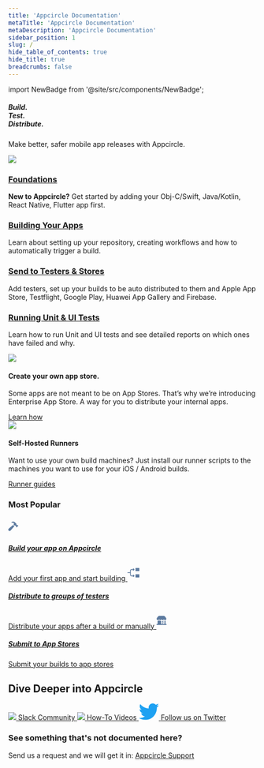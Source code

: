 ```yaml
---
title: 'Appcircle Documentation'
metaTitle: 'Appcircle Documentation'
metaDescription: 'Appcircle Documentation'
sidebar_position: 1
slug: /
hide_table_of_contents: true
hide_title: true
breadcrumbs: false
---
```

import NewBadge from '@site/src/components/NewBadge';

<div class="intro-visual">

<div class="intro-text"><h5 class="intro-visual-header">
Build.<br/>Test.<br/>Distribute.
</h5>
<p>Make better, safer mobile app releases with Appcircle.</p>
</div>
<div className="intro-image"><img src="https://cdn.appcircle.io/docs/assets/docs-intro-header.png" /></div>
</div>

<section class="intro-cards">
      <div class="intro-card">
            <h3><a href="/tutorials/quick-start">Foundations</a></h3>
            <p><strong>New to Appcircle?</strong> Get started by adding your Obj-C/Swift, Java/Kotlin, React Native, Flutter app first.</p>
      </div>
      <div class="intro-card">
            <h3><a href="/build/adding-a-build-profile">Building Your Apps</a></h3>
            <p>Learn about setting up your repository, creating workflows and how to automatically trigger a build.</p>
      </div>
      <div class="intro-card">
            <h3><a href="/store-submit/apple-app-store">Send to Testers & Stores</a></h3>
            <p>Add testers, set up your builds to be auto distributed to them and Apple App Store, Testflight, Google Play, Huawei App Gallery and Firebase.</p>
      </div>
      <div class="intro-card">
            <h3><a href="/store-submit/apple-app-store">Running Unit & UI Tests</a></h3>
            <p>Learn how to run Unit and UI tests and see detailed reports on which ones have failed and why.</p>
      </div>
</section>

<section class="feature-cards">
      <div class="enterprise-app-store">
            <div className="feature-card-image"><img src="https://cdn.appcircle.io/docs/assets/feature-card-eas.png" /></div>
            <div className="feature-card-info">
                  <NewBadge />
                  <h4>Create your own app store.</h4>
                  <p>Some apps are not meant to be on App Stores. That’s why we’re introducing Enterprise App Store. A way for you to distribute your internal apps.</p>
                  <a href="/enterprise-appstore/add-ent-profile" className="feature-card-learn-more eas">
                        Learn how
                  </a>
            </div>
      </div>
      <div class="self-hosted-runners">
            <div className="feature-card-image"><img src="https://cdn.appcircle.io/docs/assets/feature-card-self-hosted-runners.png" /></div>
            <div className="feature-card-info">
                  <NewBadge />
                  <h4>Self-Hosted Runners</h4>
                  <p>Want to use your own build machines? Just install our runner scripts to the machines you want to use for your iOS / Android builds.</p>
                  <a href="/self-hosted-runner/overview" className="feature-card-learn-more runner">
                        Runner guides
                  </a>
            </div>
      </div>
</section>

### Most Popular

<div class="module-guides">
<a class="build" href="/build/adding-a-build-profile/">
<svg width="34" height="34" viewBox="0 0 34 34" fill="none" xmlns="http://www.w3.org/2000/svg">
<path fill-rule="evenodd" clip-rule="evenodd" d="M17.714 14.9302C18.0778 15.0902 18.4143 15.1256 18.6956 15.0632L18.6956 15.0634C19.1091 14.9722 19.5384 15.1294 19.8384 15.4271L20.4 15.9853L16.8 19.5577L16.2384 19.0014C15.9384 18.7037 15.78 18.2767 15.8719 17.8664C15.9337 17.5873 15.899 17.2533 15.7378 16.8924C15.5325 16.431 15.1537 16.0551 14.6887 15.8505C14.0653 15.576 13.5215 15.6691 13.2018 15.9844L13.1765 16.0133L10.7717 13.6269L10.8026 13.6009C11.713 12.6957 11.712 11.2296 10.7998 10.3262C9.88762 9.42292 8.41011 9.42385 7.49979 10.329L6.29977 9.12987C8.28819 7.1567 11.5114 7.1567 13.4998 9.12987L16.1644 11.7755C16.4643 12.0732 16.6228 12.5012 16.53 12.9114C16.4672 13.1905 16.5018 13.5254 16.6631 13.8873C16.8694 14.3497 17.2481 14.7255 17.714 14.9302ZM12.3939 16.9189L4.75123 25.7652L4.7513 25.7653C4.25536 26.3393 3.52035 26.7022 2.70003 26.7022C1.20846 26.7022 0 25.503 0 24.0229C0 23.2089 0.36562 22.4795 0.944073 21.9883L9.858 14.4035L12.3939 16.9189Z" fill="#5B799E"/>
</svg>

<h5>Build your app on Appcircle</h5>
<span>Add your first app and start building</span>
</a>
<a class="distribute" href="/distribute/create-or-select-a-distribution-profile">
<svg width="34" height="34" viewBox="0 0 34 34" fill="none" xmlns="http://www.w3.org/2000/svg">
<g clip-path="url(#clip0_2256_18227)">
<path d="M5.3193 13.0594V16.6039H0.357001C0.310048 16.6039 0.263555 16.6132 0.220187 16.6312C0.176818 16.6492 0.137425 16.6755 0.104263 16.7088C0.0711013 16.742 0.0448228 16.7815 0.0269319 16.8249C0.00904107 16.8683 -0.000110782 16.9148 1.01197e-06 16.9617V17.6647C1.01197e-06 17.8653 0.159801 18.0225 0.357001 18.0225H5.3193V21.567C5.31885 21.9399 5.39193 22.3091 5.53433 22.6536C5.67674 22.9982 5.88569 23.3112 6.14923 23.5749C6.41276 23.8386 6.72571 24.0478 7.07016 24.1904C7.41461 24.333 7.7838 24.4063 8.1566 24.406H11.764L11.0976 25.0724C11.0646 25.1057 11.0386 25.1451 11.0208 25.1884C11.0031 25.2318 10.9941 25.2782 10.9944 25.325C10.9946 25.3718 11.0041 25.4181 11.0222 25.4613C11.0404 25.5044 11.0669 25.5436 11.1002 25.5765L11.5966 26.0729C11.7385 26.2148 11.9621 26.2131 12.1023 26.0737L13.9774 24.1986C14.0433 24.1328 14.0956 24.0546 14.1312 23.9686C14.1669 23.8825 14.1853 23.7903 14.1853 23.6971C14.1853 23.604 14.1669 23.5118 14.1312 23.4257C14.0956 23.3397 14.0433 23.2615 13.9774 23.1956L12.1023 21.3197C12.035 21.253 11.944 21.2157 11.8493 21.2158C11.7545 21.216 11.6636 21.2536 11.5966 21.3205L11.1002 21.8178C11.0668 21.8506 11.0402 21.8896 11.022 21.9327C11.0038 21.9758 10.9943 22.0221 10.9941 22.0689C10.9939 22.1156 11.0029 22.162 11.0206 22.2053C11.0384 22.2486 11.0646 22.2879 11.0976 22.321L11.764 22.9874H8.1566C7.3712 22.9874 6.7371 22.3541 6.7371 21.5679V13.0594C6.73699 12.8729 6.77362 12.6882 6.84491 12.5159C6.9162 12.3436 7.02074 12.187 7.15256 12.0551C7.28439 11.9232 7.44091 11.8186 7.61319 11.7472C7.78546 11.6758 7.97012 11.639 8.1566 11.639H11.764L11.0976 12.3054C11.0646 12.3387 11.0386 12.3781 11.0208 12.4214C11.0031 12.4648 10.9941 12.5112 10.9944 12.558C10.9946 12.6048 11.0041 12.6511 11.0222 12.6943C11.0404 12.7374 11.0669 12.7766 11.1002 12.8095L11.5966 13.3059C11.7385 13.4478 11.9621 13.4461 12.1023 13.3059L13.9774 11.4316C14.0433 11.3658 14.0956 11.2876 14.1312 11.2016C14.1669 11.1155 14.1853 11.0233 14.1853 10.9301C14.1853 10.837 14.1669 10.7448 14.1312 10.6587C14.0956 10.5727 14.0433 10.4945 13.9774 10.4286L12.1023 8.5527C12.0351 8.4859 11.9442 8.4484 11.8494 8.4484C11.7547 8.4484 11.6638 8.4859 11.5966 8.5527L11.1002 9.04995C11.0667 9.08274 11.04 9.12186 11.0217 9.16503C11.0034 9.2082 10.9939 9.25456 10.9937 9.30144C10.9934 9.34832 11.0025 9.39478 11.0203 9.43813C11.0382 9.48149 11.0644 9.52087 11.0976 9.554L11.764 10.2204H8.15575C7.78308 10.2205 7.41408 10.294 7.06983 10.4368C6.72558 10.5795 6.41282 10.7887 6.14942 11.0523C5.88602 11.316 5.67714 11.6289 5.53471 11.9733C5.39227 12.3177 5.31908 12.6867 5.3193 13.0594V13.0594ZM24.1154 26.18V21.216C24.1155 21.1228 24.0972 21.0306 24.0616 20.9445C24.0261 20.8583 23.9739 20.7801 23.908 20.7142C23.8422 20.6483 23.764 20.596 23.6779 20.5603C23.5919 20.5246 23.4996 20.5062 23.4064 20.5062H17.0229C16.9298 20.5061 16.8375 20.5244 16.7514 20.56C16.6653 20.5955 16.587 20.6477 16.5211 20.7136C16.4552 20.7794 16.4029 20.8576 16.3672 20.9437C16.3316 21.0297 16.3132 21.122 16.3132 21.2151V26.18C16.3132 26.5718 16.6311 26.8897 17.0229 26.8897H23.4064C23.7974 26.8897 24.1154 26.5718 24.1154 26.18ZM24.1154 13.413V8.4473C24.1155 8.35413 24.0972 8.26186 24.0616 8.17575C24.0261 8.08965 23.9739 8.0114 23.908 7.94548C23.8422 7.87956 23.764 7.82727 23.6779 7.79159C23.5919 7.75591 23.4996 7.73755 23.4064 7.73755H17.0229C16.9297 7.73744 16.8374 7.75572 16.7512 7.79135C16.665 7.82698 16.5868 7.87925 16.5208 7.94518C16.4549 8.01111 16.4026 8.0894 16.367 8.17556C16.3314 8.26172 16.3131 8.35406 16.3132 8.4473V13.4121C16.3132 13.804 16.6311 14.1219 17.0229 14.1219H23.4064C23.7974 14.1219 24.1154 13.804 24.1154 13.4121V13.413Z" fill="#5B799E"/>
</g>
<defs>
<clipPath id="clip0_2256_18227">
<rect width="34" height="34" fill="white"/>
</clipPath>
</defs>
</svg>

<h5>Distribute to groups of testers</h5>
<span>Distribute your apps after a build or manually</span>
</a>

<a class="store-submit" href="/store-submit/apple-app-store">

<svg width="34" height="34" viewBox="0 0 34 34" fill="none" xmlns="http://www.w3.org/2000/svg">
<path fill-rule="evenodd" clip-rule="evenodd" d="M15.0854 15.0649C15.0537 15.012 14.9963 14.9798 14.9345 14.9803C14.8726 14.9815 14.8159 15.0153 14.7857 15.0691C14.2978 15.8547 13.438 16.3351 12.5101 16.3407C11.5821 16.3463 10.7166 15.8762 10.2191 15.0966C10.1875 15.045 10.1311 15.0135 10.0704 15.0135C10.0096 15.0135 9.95327 15.045 9.92163 15.0966C9.42382 15.876 8.55804 16.3457 7.63008 16.3397C6.70211 16.3336 5.84256 15.8528 5.355 15.067C5.3236 15.0144 5.26667 14.9821 5.20519 14.9821C5.14371 14.9821 5.08677 15.0144 5.05538 15.067C4.56356 15.8567 3.69606 16.3368 2.7625 16.3359C2.66527 16.3359 2.5681 16.331 2.47137 16.3211C0.76075 16.154 -0.223125 14.2781 0.48025 12.7173L2.8059 9.3684C3.55343 8.29197 4.78084 7.64999 6.09137 7.64999H14.0542C15.3668 7.64999 16.5958 8.29394 17.343 9.37311L19.6626 12.7237C20.3809 14.3141 19.3396 16.2006 17.5907 16.3338H17.3783C16.4447 16.3347 15.5772 15.8546 15.0854 15.0649ZM19.3673 26.35C19.9376 26.35 20.4 25.8898 20.4 25.3221C20.4 24.7578 19.9428 24.299 19.3758 24.2943H18.1836V17.5774C18.0291 17.6073 17.873 17.6285 17.7161 17.6408C17.5971 17.6535 17.4951 17.6535 17.3846 17.6535C16.9526 17.6544 16.5228 17.591 16.1096 17.4653V24.2943H9.26713V17.3764C7.92551 17.9537 6.37624 17.7739 5.20413 16.9048C4.37893 17.5166 3.35219 17.7961 2.329 17.6873L2.22488 17.6746V24.2943H1.03275C0.462378 24.2943 0 24.7545 0 25.3221C0 25.8898 0.462378 26.35 1.03275 26.35H19.3673ZM13.5065 20.847C13.6131 20.7857 13.734 20.7536 13.8571 20.754V20.7518C14.1748 20.7515 14.4531 20.9638 14.5353 21.2692C14.6175 21.5746 14.4831 21.8969 14.2077 22.0546L11.8703 23.3997C11.6529 23.5362 11.3779 23.5434 11.1536 23.4185C10.9293 23.2936 10.7916 23.0565 10.7948 22.8007C10.798 22.5449 10.9416 22.3114 11.169 22.1921L13.5065 20.847ZM14.4649 18.2393C14.372 18.0788 14.2187 17.9617 14.039 17.9137C13.8592 17.8657 13.6677 17.8908 13.5065 17.9834L11.1669 19.3264C10.9395 19.4457 10.7959 19.6792 10.7927 19.935C10.7895 20.1908 10.9271 20.4279 11.1514 20.5528C11.3757 20.6777 11.6507 20.6705 11.8681 20.534L14.2056 19.1889C14.5405 18.9979 14.6573 18.5735 14.467 18.2393H14.4649Z" fill="#5B799E"/>
</svg>

<h5>Submit to App Stores</h5>
<span>Submit your builds to app stores</span>
</a>
</div>

## Dive Deeper into Appcircle

<section class="community">
<a class="slack" href="https://slack.appcircle.io">
<img src="https://storage.googleapis.com/appcircle-prod-common/docs/assets/slack-logo.png" />
<span>Slack Community</span>
</a>
<a class="videos" href="https://www.youtube.com/c/Appcircle">
<img src="https://storage.googleapis.com/appcircle-prod-common/docs/assets/youtube-logo.png" />
<span>How-To Videos</span>
</a>

<a class="twitter" href="https://twitter.com/appcircleio">
 <svg width="41" height="34" viewBox="0 0 41 34" fill="none" xmlns="http://www.w3.org/2000/svg" {...props}>
      <path d="M36.6933 8.54828C36.7181 8.90995 36.7181 9.27162 36.7181 9.63662C36.7181 20.7583 28.3197 33.5849 12.9629 33.5849V33.5783C8.42645 33.5849 3.98423 32.275 0.165283 29.805C0.82492 29.885 1.48786 29.9249 2.15246 29.9266C5.9119 29.9299 9.56387 28.6583 12.5215 26.3166C8.94887 26.2483 5.81601 23.9 4.72157 20.4716C5.97306 20.715 7.26258 20.6649 8.49093 20.3266C4.59593 19.5333 1.79371 16.0833 1.79371 12.0766C1.79371 12.0399 1.79371 12.0049 1.79371 11.9699C2.95428 12.6216 4.25371 12.9833 5.5829 13.0233C1.9144 10.5516 0.78359 5.63162 2.99891 1.78495C7.23778 7.04328 13.4919 10.2399 20.2057 10.5783C19.5328 7.65495 20.452 4.59162 22.621 2.53662C25.9837 -0.650051 31.2724 -0.486718 34.4333 2.90162C36.3031 2.52995 38.0952 1.83828 39.7352 0.858283C39.112 2.80662 37.8076 4.46162 36.0651 5.51328C37.72 5.31662 39.3368 4.86995 40.8594 4.18828C39.7385 5.88162 38.3267 7.35662 36.6933 8.54828Z" fill="#1ea1f2" />
</svg>
<span>Follow us on Twitter</span>
</a>
</section>

### See something that's not documented here?

Send us a request and we will get it in: [Appcircle Support](https://appcircle.io/support/)
